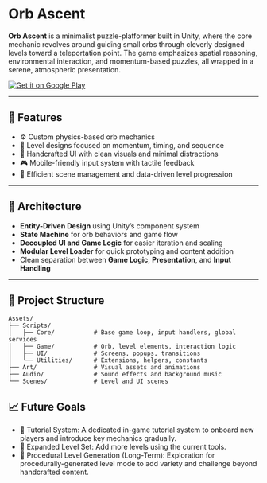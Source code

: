 # Orb Ascent

**Orb Ascent** is a minimalist puzzle-platformer built in Unity, where the core mechanic revolves around guiding small orbs through cleverly designed levels toward a teleportation point. The game emphasizes spatial reasoning, environmental interaction, and momentum-based puzzles, all wrapped in a serene, atmospheric presentation.

[![Get it on Google Play](https://play.google.com/intl/en_us/badges/static/images/badges/en_badge_web_generic.png)](https://play.google.com/store/apps/details?id=com.analyticalapproach.dominance)
<!-- Replace with actual Play Store URL -->

---

## 🎯 Features

- ⚙️ Custom physics-based orb mechanics  
- 🧠 Level designs focused on momentum, timing, and sequence  
- 🎨 Handcrafted UI with clean visuals and minimal distractions  
- 🎮 Mobile-friendly input system with tactile feedback  
- 🔄 Efficient scene management and data-driven level progression  

---

## 🧱 Architecture

- **Entity-Driven Design** using Unity’s component system  
- **State Machine** for orb behaviors and game flow  
- **Decoupled UI and Game Logic** for easier iteration and scaling  
- **Modular Level Loader** for quick prototyping and content addition  
- Clean separation between **Game Logic**, **Presentation**, and **Input Handling**

---

## 📂 Project Structure

```plaintext
Assets/
├── Scripts/
│   ├── Core/           # Base game loop, input handlers, global services
│   ├── Game/           # Orb, level elements, interaction logic
│   ├── UI/             # Screens, popups, transitions
│   └── Utilities/      # Extensions, helpers, constants
├── Art/                # Visual assets and animations
├── Audio/              # Sound effects and background music
└── Scenes/             # Level and UI scenes
```

## 📈 Future Goals
- 📘 Tutorial System: A dedicated in-game tutorial system to onboard new players and introduce key mechanics gradually.
- 🧱 Expanded Level Set: Add more levels using the current tools. 
- 🌌 Procedural Level Generation (Long-Term): Exploration for procedurally-generated level mode to add variety and challenge beyond handcrafted content.
